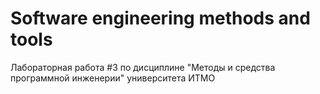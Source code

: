 # Software engineering methods and tools
Лабораторная работа #3 по дисциплине "Методы и средства программной инженерии" университета ИТМО
